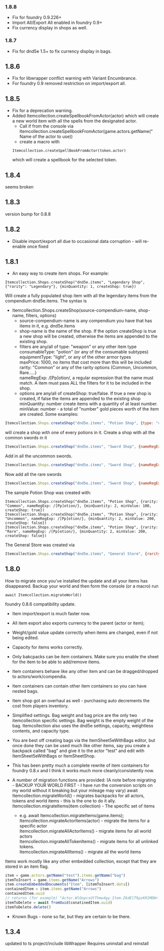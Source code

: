 ### 1.8.8
* Fix for foundry 0.9.226+
* Import All/Export All enabled in foundry 0.9+
* Fix currency display in shops as well.

### 1.8.7
* Fix for dnd5e 1.5+ to fix currency display in bags.

## 1.8.6
* Fix for libwrapper conflict warning with Variant Encumbrance.
* For foundry 0.9 removed restriction on import/export all.

## 1.8.5
* Fix for a deprecation warning.
* Added Itemcollection.createSpellbookFromActor(actor) which will create a new world item with all the spells from the designated actor.
  * Call if from the console via Itemcollection.createSpellbookFromActor(game.actors.getName(" Name of the actor to use))
  * create a macro with 
  ```
  Itemcollection.createSpellBookFromActor(token.actor)
  ```
  which will create a spellbook for the selected token.

## 1.8.4
seems broken
## 1.8.3 
version bump for 0.8.8

## 1.8.2
* Disable import/export all due to occasional data corruption - will re-enable once fixed

## 1.8.1
* An easy way to create item shops. For example:
```
Itemcollection.Shops.createShop("dnd5e.items", "Legendary Shop", {"rarity": "Legendary"}, {minQuantity: 1, createShop: true})
```
Will create a fully populated shop item with all the legendary items from the compendium dnd5e.items.
The syntax is 
* Itemcollection.Shops.createShop(source-compendium-name, shop-name, filters, options)
  - source-compendium-name is any compendium you have that has items in it, e.g. dnd5e.items
  - shop-name is the name of the shop. If the option createShop is true a new shop will be created, otherwise the items are appended to the existing shop.
  - filters are any/all of
    type: "weapon" or any other item type  
    consumableType: "potion" (or any of the consumable subtypes)  
    equipmentType: "light", or any of the other armor types  
    maxPrice: 1000, no items that cost more than this will be included  
    rarity: "Common" or any of the rarity options (Common, Uncommon, Rare.....)  
    nameRegExp: /[Pp]otion/, a regular expression that the name must match.
      A item must pass ALL the filters for it to be included in the shop.
  - options are any/all of
    createShop: true/false. If true a new shop is created, if false the items are appended to the existing shop
    minQuantity: number create items with a quantity of at least number.
    minValue: number - a total of "number" gold pieces worth of the item are created.
Some examples:
```js
Itemcollection.Shops.createShop("dnd5e.items", "Potion Shop", {type: "consumable", consumableType: "potion"}, {minQuantity: 1, createShop: true})
```
will create a shop with one of every potions in it.
Create a shop with all the common swords in it
```js
Itemcollection.Shops.createShop("dnd5e.items", "Sword Shop", {nameRegExp: /[Ss]word/, rarity: "Common"}, {minQuantity: 1, createShop: true})
```
Add in all the uncommon swords.
```js
Itemcollection.Shops.createShop("dnd5e.items", "Sword Shop", {nameRegExp: /[Ss]word/, rarity: "Uncommon"}, {minQuantity: 1, createShop: false})
```
Now add all the rare swords
```js
Itemcollection.Shops.createShop("dnd5e.items", "Sword Shop", {nameRegExp: /[Ss]word/, ratrity: "Rare"}, {minQuantity: 1, createShop: false})
```
The sample Potion Shop was created with:
```
Itemcollection.Shops.createShop("dnd5e.items", "Potion Shop", {rarity: "Common", nameRegExp: /[Pp]otion/}, {minQuantity: 2, minValue: 100, createShop: true})
Itemcollection.Shops.createShop("dnd5e.items", "Potion Shop", {rarity: "Uncommon", nameRegExp: /[Pp]otion/}, {minQuantity: 2, minValue: 200, createShop: false})
Itemcollection.Shops.createShop("dnd5e.items", "Potion Shop", {rarity: "Rare", nameRegExp: /[Pp]otion/}, {minQuantity: 2, minValue: 200, createShop: false})
```
The General Store was created via
```js
Itemcollection.Shops.createShop("dnd5e.items", "General Store", {rarity: "Common"}, {minQuantity: 10, minValue: 10, createShop: true})
```

## 1.8.0
How to migrate once you've installed the update and all your items has disappeared.
Backup your world and then form the console (or a macro) run
```
await Itemcollection.migrateWorld()
```
foundry 0.8.6 compatibility update.
* Item import/export is much faster now.
* All item export also exports currency to the parent (actor or item);
* Weight/gold value update correctly when items are changed, even if not being edited.
* Capacity for items works correctly.
* Only bakcpacks can be item containers. Make sure you enable the sheet for the item to be able to add/remove items.
* Item containers behave like any other item and can be dragged/dropped to actors/work/compendia.
* Item containers can contain other item containers so you can have nested bags.
* Item shop got an overhaul as well - purchasing auto decrements the cost from players inventory.

* Simplified settings. Bag weight and bag price are the only two itemcollection specific settings. Bag weight is the empty weight of the bag. Itemcollection also uses the dnd5e settings, capacity, weightless contents, and capacity type.

* You are best off creating bags via the ItemSheet5eWithBags editor, but once done they can be used much like other items, say you create a backpack called "bag" and give it to the actor "test" and edit with ItemSheet5eWithBags or ItemSheetShop.

* This has been pretty much a complete rewrite of item containers for foundry 0.8.x and I think it works much more cleanly/consistently now.

* A number of migration functions are provided: (A note before migrating - BACKUP YOUR WORLD FIRST - I have run the conversion scripts on my world without it breaking but your mileage may vary)
    await Itemcollection.migrateWorld() - migrates backpacks for all actors, tokens and world items  - this is the one to do it ally.
    Itemcollection.migrateItems(item collection) - The specific set of items 
    - e.g. await Itemcollection.migrateItems(game.items);  
    Itemcollection.migrateActorItems(actor) - migrate the items for a specific actor  
    Itemcollection.migrateAllActorItems() - migrate items for all world actors  
    Itemcollection.migrateAllTokenItems() - migrate items for all unlinked tokens.  
    Itemcollection.migrateAllItems() - migrate all the world items  

Items work mostly like any other embedded collection, except that they are stored in an item flag.

```js
item = game.actors.getName("test").items.getName("bag")
itemToInsert = game.items.getName("Arrows")
item.createEmbeddedDocuments("Item", [itemToInsert.data])
containedItem = item.items.getName("Arrows")
containedItem.uuid
// returns (for example) "Actor.WlOopcsUtThmw4gy.Item.Z6dElT9pzKR1MDNr.Item.kx25jbgap2eixgf2"
itemToDelete = await fromUuid(conatinedItem.uuid)
itemToDelete.delete()
```
* Known Bugs - none so far, but they are certain to be there.

## 1.3.4
updated to ts project/include libWrapper
Requires uninstall and reinstall
